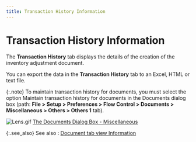 ```yaml
---
title: Transaction History Information
---
```


# Transaction History Information


The **Transaction History** tab  displays the details of the creation of the inventory adjustment document.


You can export the data in the **Transaction 
 History** tab to an Excel, HTML or text file.


{:.note}
To maintain transaction history for documents, you must  select the option Maintain transaction history for documents in the Documents  dialog box (path: **File &gt; Setup &gt; 
 Preferences &gt; Flow Control &gt; Documents &gt; Miscellaneous &gt; Others 
 &gt; Others 1** tab).


![Lens.gif]({{site.wm_baseurl}}/img/lens.gif) [The  Documents Dialog Box - Miscellaneous]({{site.bp_chm}}/misc/miscellaneous_others_others_1_steps.html)


{:.see_also}
See also
: [Document  tab view Information]({{site.wm_baseurl}}/misc/document_tab_view_information_inv_adj_doc_det.html)
